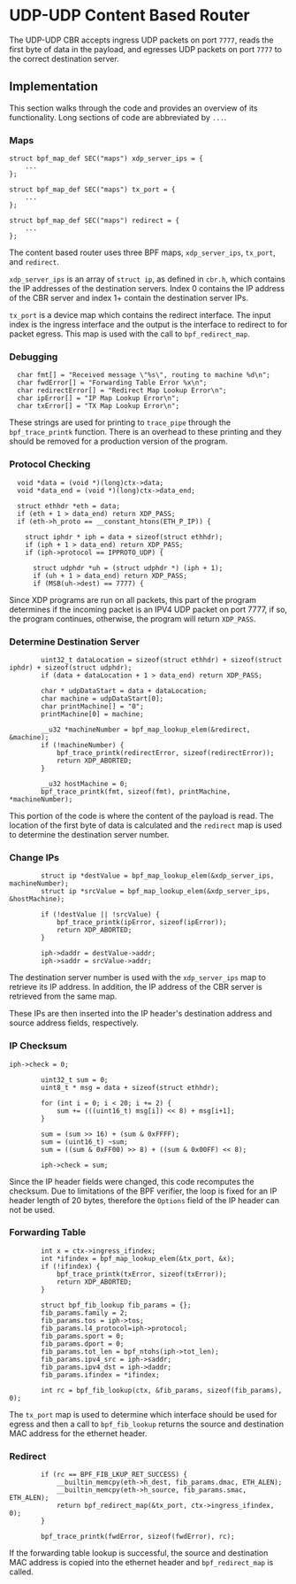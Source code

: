 # UDP-UDP Content Based Router

The UDP-UDP CBR accepts ingress UDP packets on port `7777`, reads the first byte of data in the payload, and egresses UDP packets on port `7777` to the correct destination server.

## Implementation

This section walks through the code and provides an overview of its functionality. Long sections of code are abbreviated by `...`.

### Maps

```
struct bpf_map_def SEC("maps") xdp_server_ips = {
    ...
};

struct bpf_map_def SEC("maps") tx_port = {
	...
};

struct bpf_map_def SEC("maps") redirect = {
	...
};
```

The content based router uses three BPF maps, `xdp_server_ips`, `tx_port`, and `redirect`.

`xdp_server_ips` is an array of `struct ip`, as defined in `cbr.h`, which contains the IP addresses of the destination servers. Index 0 contains the IP address of the CBR server and index 1+ contain the destination server IPs.

`tx_port` is a device map which contains the redirect interface. The input index is the ingress interface and the output is the interface to redirect to for packet egress. This map is used with the call to `bpf_redirect_map`. 

### Debugging

``` 
  char fmt[] = "Received message \"%s\", routing to machine %d\n";
  char fwdError[] = "Forwarding Table Error %x\n";
  char redirectError[] = "Redirect Map Lookup Error\n";
  char ipError[] = "IP Map Lookup Error\n";
  char txError[] = "TX Map Lookup Error\n";
```

These strings are used for printing to `trace_pipe` through the `bpf_trace_printk` function. There is an overhead to these printing and they should be removed for a production version of the program.

### Protocol Checking

```
  void *data = (void *)(long)ctx->data;
  void *data_end = (void *)(long)ctx->data_end;

  struct ethhdr *eth = data;
  if (eth + 1 > data_end) return XDP_PASS;
  if (eth->h_proto == __constant_htons(ETH_P_IP)) {
  
    struct iphdr * iph = data + sizeof(struct ethhdr);
    if (iph + 1 > data_end) return XDP_PASS;
    if (iph->protocol == IPPROTO_UDP) {

      struct udphdr *uh = (struct udphdr *) (iph + 1);
      if (uh + 1 > data_end) return XDP_PASS;
      if (MSB(uh->dest) == 7777) {
```

Since XDP programs are run on all packets, this part of the program determines if the incoming packet is an IPV4 UDP packet on port 7777, if so, the program continues, otherwise, the program will return `XDP_PASS`.

### Determine Destination Server

```
        uint32_t dataLocation = sizeof(struct ethhdr) + sizeof(struct iphdr) + sizeof(struct udphdr);
		if (data + dataLocation + 1 > data_end) return XDP_PASS; 

		char * udpDataStart = data + dataLocation;
		char machine = udpDataStart[0];
		char printMachine[] = "0";
		printMachine[0] = machine;

		__u32 *machineNumber = bpf_map_lookup_elem(&redirect, &machine);
		if (!machineNumber) {
			bpf_trace_printk(redirectError, sizeof(redirectError));
			return XDP_ABORTED;
		}
		
		__u32 hostMachine = 0;
		bpf_trace_printk(fmt, sizeof(fmt), printMachine, *machineNumber); 
``` 

This portion of the code is where the content of the payload is read. The location of the first byte of data is calculated and the `redirect` map is used to determine the destination server number. 

### Change IPs

```
        struct ip *destValue = bpf_map_lookup_elem(&xdp_server_ips, machineNumber);
		struct ip *srcValue = bpf_map_lookup_elem(&xdp_server_ips, &hostMachine);
		
		if (!destValue || !srcValue) {
			bpf_trace_printk(ipError, sizeof(ipError));
			return XDP_ABORTED;
		}
			
		iph->daddr = destValue->addr; 
		iph->saddr = srcValue->addr;
```

The destination server number is used with the `xdp_server_ips` map to retrieve its IP address. In addition, the IP address of the CBR server is retrieved from the same map.

These IPs are then inserted into the IP header's destination address and source address fields, respectively.

### IP Checksum

```
iph->check = 0;
		
		uint32_t sum = 0;
		uint8_t * msg = data + sizeof(struct ethhdr);
		
		for (int i = 0; i < 20; i += 2) {
			sum += (((uint16_t) msg[i]) << 8) + msg[i+1];
		}
		
		sum = (sum >> 16) + (sum & 0xFFFF);
		sum = (uint16_t) ~sum;
		sum = ((sum & 0xFF00) >> 8) + ((sum & 0x00FF) << 8);
		
		iph->check = sum;
```
Since the IP header fields were changed, this code recomputes the checksum. Due to limitations of the BPF verifier, the loop is fixed for an IP header length of 20 bytes, therefore the `Options` field of the IP header can not be used.

### Forwarding Table

```
		int x = ctx->ingress_ifindex;
		int *ifindex = bpf_map_lookup_elem(&tx_port, &x);
		if (!ifindex) {
			bpf_trace_printk(txError, sizeof(txError));
			return XDP_ABORTED;
		}
	  
		struct bpf_fib_lookup fib_params = {};
		fib_params.family = 2;
		fib_params.tos = iph->tos;
		fib_params.l4_protocol=iph->protocol;
		fib_params.sport = 0;
		fib_params.dport = 0;
		fib_params.tot_len = bpf_ntohs(iph->tot_len);
		fib_params.ipv4_src = iph->saddr;
		fib_params.ipv4_dst = iph->daddr;
		fib_params.ifindex = *ifindex;
		
		int rc = bpf_fib_lookup(ctx, &fib_params, sizeof(fib_params), 0);
```
The `tx_port` map is used to determine which interface should be used for egress and then a call to `bpf_fib_lookup` returns the source and destination MAC address for the ethernet header.

### Redirect

```
        if (rc == BPF_FIB_LKUP_RET_SUCCESS) {
			__builtin_memcpy(eth->h_dest, fib_params.dmac, ETH_ALEN);
			__builtin_memcpy(eth->h_source, fib_params.smac, ETH_ALEN);
			return bpf_redirect_map(&tx_port, ctx->ingress_ifindex, 0);
		}

		bpf_trace_printk(fwdError, sizeof(fwdError), rc);
```
If the forwarding table lookup is successful, the source and destination MAC address is copied into the ethernet header and `bpf_redirect_map` is called.